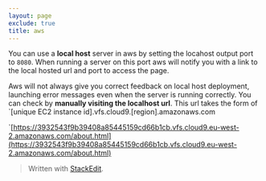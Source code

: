 ```yaml
---
layout: page
exclude: true
title: aws
---
```

You can use a **local host** server in aws by setting the locahost output port to `8080`. When running a server on this port aws will notify you with a link to the local hosted url and port to access the page.

Aws will not always give you correct feedback on local host deployment, launching error messages even when the server is running correctly. You can check by **manually visiting the localhost url**. This url takes the form of `[unique EC2 instance id].vfs.cloud9.[region].amazonaws.com

`[https://3932543f9b39408a85445159cd66b1cb.vfs.cloud9.eu-west-2.amazonaws.com/about.html](https://3932543f9b39408a85445159cd66b1cb.vfs.cloud9.eu-west-2.amazonaws.com/about.html)
> Written with [StackEdit](https://stackedit.io/).
<!--stackedit_data:
eyJoaXN0b3J5IjpbMTk3NzkxODAwMSwtMTcxNTQ2MzkyNF19
-->